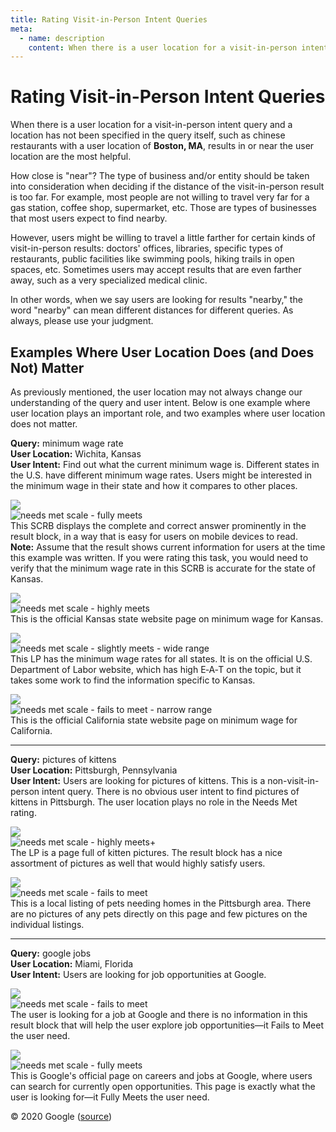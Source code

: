 ```yaml
---
title: Rating Visit-in-Person Intent Queries
meta:
  - name: description
    content: When there is a user location for a visit-in-person intent query, but a location has not been specified in the query itself, results in or near the user location are still the most helpful.
---
```


# Rating Visit-in-Person Intent Queries

When there is a user location for a visit-in-person intent query and a location has not been specified in the query itself, such as <span class="query">chinese restaurants</span> with a user location of **Boston, MA**, results in or near the user location are the most helpful.

How close is "near"? The type of business and/or entity should be taken into consideration when deciding if the distance of the visit-in-person result is too far. For example, most people are not willing to travel very far for a gas station, coffee shop, supermarket, etc. Those are types of businesses that most users expect to find nearby.

However, users might be willing to travel a little farther for certain kinds of visit-in-person results: doctors' offices, libraries, specific types of restaurants, public facilities like swimming pools, hiking trails in open spaces, etc. Sometimes users may accept results that are even farther away, such as a very specialized medical clinic.

In other words, when we say users are looking for results "nearby," the word "nearby" can mean different distances for different queries. As always, please use your judgment.

## Examples Where User Location Does (and Does Not) Matter

As previously mentioned, the user location may not always change our understanding of the query and user intent. Below is one example where user location plays an important role, and two examples where user location does not matter.

<div class="examples">
<div class="example">

**Query:** <span class="query">minimum wage rate</span>  
**User Location:** Wichita, Kansas  
**User Intent:** Find out what the current minimum wage is. Different states in the U.S. have different minimum wage rates. Users might be interested in the minimum wage in their state and how it compares to other places.

<div class="results">
<div class="result">

![](../images/img792.jpg)  
![needs met scale - fully meets](../images/fullym.jpg)  
This SCRB displays the complete and correct answer prominently in the result block, in a way that is easy for users on mobile devices to read.  
**Note:** Assume that the result shows current information for users at the time this example was written. If you were rating this task, you would need to verify that the minimum wage rate in this SCRB is accurate for the state of Kansas.

</div>
<div class="result">

![](../images/img794.jpg)  
![needs met scale - highly meets](../images/hm.jpg)  
This is the official Kansas state website page on minimum wage for Kansas.

</div>
<div class="result">

![](../images/img796.jpg)  
![needs met scale - slightly meets - wide range](../images/sm-wide.jpg)  
This LP has the minimum wage rates for all states. It is on the official U.S. Department of Labor website, which has high E‑A‑T on the topic, but it takes some work to find the information specific to Kansas.

</div>
<div class="result">

![](../images/img798.jpg)  
![needs met scale - fails to meet - narrow range](../images/failsm-narrow.jpg)  
This is the official California state website page on minimum wage for California.

</div>
</div>
</div>

---

<div class="example">

**Query:** <span class="query">pictures of kittens</span>  
**User Location:** Pittsburgh, Pennsylvania  
**User Intent:** Users are looking for pictures of kittens. This is a non-visit-in-person intent query. There is no obvious user intent to find pictures of kittens in Pittsburgh. The user location plays no role in the Needs Met rating.

<div class="results">
<div class="result">

![](../images/img801.jpg)  
![needs met scale - highly meets+](../images/hm+.jpg)  
The LP is a page full of kitten pictures. The result block has a nice assortment of pictures as well that would highly satisfy users.

</div>
<div class="result">

![](../images/img803.jpg)  
![needs met scale - fails to meet](../images/failsm.jpg)  
This is a local listing of pets needing homes in the Pittsburgh area. There are no pictures of any pets directly on this page and few pictures on the individual listings.

</div>
</div>
</div>

---

<div class="example">

**Query:** <span class="query">google jobs</span>  
**User Location:** Miami, Florida  
**User Intent:** Users are looking for job opportunities at Google.

<div class="results">
<div class="result">

![](../images/img805.jpg)  
![needs met scale - fails to meet](../images/failsm.jpg)  
The user is looking for a job at Google and there is no information in this result block that will help the user explore job opportunities—it Fails to Meet the user need.

</div>
<div class="result">

![](../images/img807.jpg)  
![needs met scale - fully meets](../images/fullym.jpg)  
This is Google's official page on careers and jobs at Google, where users can search for currently open opportunities. This page is exactly what the user is looking for—it Fully Meets the user need.

</div>
</div>
</div>
</div>

<div class="source">
© 2020 Google (<a href="https://static.googleusercontent.com/media/guidelines.raterhub.com///searchqualityevaluatorguidelines.pdf">source</a>)
</div>
